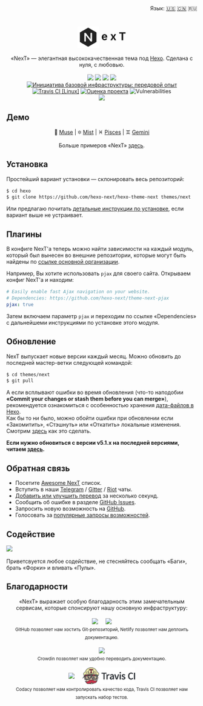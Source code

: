 <div align="right">
  Язык:
  <a title="Английский" href="../../README.md">🇺🇸</a>
  <a title="Китайский" href="../zh-CN/README.md">🇨🇳</a>
  🇷🇺
</div>

# <div align="center"><a title="Репозиторий сайта NexT" href="https://github.com/hexo-next/theme-next.org"><img align="center" width="56" height="56" src="https://raw.githubusercontent.com/hexo-next/hexo-theme-next/master/source/images/logo.svg?sanitize=true"></a> e x T</div>

<p align="center">
  «NexT» — элегантная высококачественная тема под <a href="https://hexo.io">Hexo</a>. Сделана с нуля, с любовью.
<br>
<br>
  <a href="https://www.npmjs.com/package/hexo-theme-next"><img src="https://img.shields.io/github/package-json/v/hexo-next/hexo-theme-next?style=flat-square"></a>
  <a href="https://nodejs.org"><img src="https://img.shields.io/badge/node-%3E=10.9.0-green?style=flat-square"></a>
  <a href="https://hexo.io"><img src="https://img.shields.io/badge/hexo-%3E=4.0.0-blue?style=flat-square&logo=hexo"></a>
  <a href="https://github.com/hexo-next/hexo-theme-next/blob/master/LICENSE.md"><img src="https://img.shields.io/badge/license-%20AGPL-orange?style=flat-square&logo=gnu"></a>
<br>
  <a href="https://bestpractices.coreinfrastructure.org/projects/2625"><img src="https://img.shields.io/cii/level/2625?style=flat-square" title="Инициатива базовой инфраструктуры: передовой опыт"></a>
  <a href="https://travis-ci.org/hexo-next/hexo-theme-next?branch=master"><img src="https://img.shields.io/travis/hexo-next/hexo-theme-next/master?style=flat-square&logo=travis%20ci" title="Travis CI [Linux]"></a>
  <a href="https://app.codacy.com/manual/hexo-next/hexo-theme-next/dashboard"><img src="https://img.shields.io/codacy/grade/72f7fe7609c2438a92069f448e5a341a/master?style=flat-square&logo=codacy" title="Оценка проекта"></a>
  <img src="https://img.shields.io/snyk/vulnerabilities/github/hexo-next/hexo-theme-next?style=flat-square" title="Vulnerabilities">
<br>
  <img src="https://user-images.githubusercontent.com/16272760/63487983-da41b080-c4df-11e9-951c-64883a8a5e9b.png">
</p>

## Демо

<p align="center">
  💟 <a href="https://muse.theme-next.org">Muse</a> | 🔯 <a href="https://mist.theme-next.org">Mist</a> | ♓️ <a href="https://pisces.theme-next.org">Pisces</a> | ♊️ <a href="https://theme-next.org">Gemini</a>
<br>
<br>
  Больше примеров «NexT» <a href="https://github.com/hexo-next/awesome-next#live-preview">здесь</a>.
</p>

## Установка

Простейший вариант установки — склонировать весь репозиторий:

```sh
$ cd hexo
$ git clone https://github.com/hexo-next/hexo-theme-next themes/next
```

Или предлагаю почитать [детальные инструкции по установке][docs-installation-url], если вариант выше не устраивает.

## Плагины

В конфиге NexT'а теперь можно найти зависимости на каждый модуль, который был вынесен во внешние репозитории, которые могут быть найдены по [ссылке основной организации][official-plugins-url].

Например, Вы хотите использовать `pjax` для своего сайта. Открываем конфиг NexT'а и находим:

```yml
# Easily enable fast Ajax navigation on your website.
# Dependencies: https://github.com/hexo-next/theme-next-pjax
pjax: true
```

Затем включаем параметр `pjax` и переходим по ссылке «Dependencies» с дальнейшеми инструкциями по установке этого модуля.

## Обновление

NexT выпускает новые версии каждый месяц. Можно обновить до последней мастер-ветки следующей командой:

```sh
$ cd themes/next
$ git pull
```

А если всплывают ошибки во время обновления (что-то наподобии **«Commit your changes or stash them before you can merge»**), рекомендуется ознакомиться с особенностью хранения [дата-файлов в Hexo][docs-data-files-url].\
Как бы то ни было, можно обойти ошибки при обновлении если «Закомитить», «Стэшнуть» или «Откатить» локальные изменения. Смотрим  [здесь](https://stackoverflow.com/a/15745424/5861495) как это сделать.

**Если нужно обновиться с версии v5.1.x на последней версиями, читаем [здесь][docs-update-5-1-x-url].**

## Обратная связь

* Посетите [Awesome NexT][awesome-next-url] список.
* Вступить в наши [Telegram][t-chat-url] / [Gitter][gitter-url] / [Riot][riot-url] чаты.
* [Добавить или улучшить перевод][i18n-url] за несколько секунд.
* Сообщить об ошибке в разделе [GitHub Issues][issues-bug-url].
* Запросить новую возможность на [GitHub][issues-feat-url].
* Голосовать за [популярные запросы возможностей][feat-req-vote-url].

## Содействие

[![][contributors-image]][contributors-url]

Приветсвуется любое содействие, не стесняйтесь сообщать «Баги», брать «Форки» и вливать «Пулы».

## Благодарности

<p align="center">
  «NexT» выражает особую благодарность этим замечательным сервисам, которые спонсируют нашу основную инфраструктуру:
<br>
<br>
  <a href="https://github.com"><img align="center" width="100" src="https://github.githubassets.com/images/modules/logos_page/GitHub-Logo.png"></a>
  &nbsp;&nbsp;&nbsp;
  <a href="https://www.netlify.com"><img align="center" width="150" src="https://cdn.netlify.com/15ecf59b59c9d04b88097c6b5d2c7e8a7d1302d0/1b6d6/img/press/logos/full-logo-light.svg"></a>
<br>
  <sub>GitHub позволяет нам хостить Git-репозиторий, Netlify позволяет нам деплоить документацию.</sub>
<br>
<br>
  <a href="https://crowdin.com"><img align="center" width="180" src="https://support.crowdin.com/assets/logos/crowdin-logo1-small.png"></a>
<br>
  <sub>Crowdin позволяет нам удобно переводить документацию.</sub>
<br>
<br>
  <a href="https://codacy.com"><img align="center" width="155" src="https://user-images.githubusercontent.com/16944225/55026017-623f8f00-5002-11e9-88bf-0d6a5884c6c2.png"></a>
  &nbsp;&nbsp;&nbsp;
  <a href="https://travis-ci.com"><img align="center" width="140" src="https://raw.githubusercontent.com/travis-ci/travis-web/master/public/images/logos/TravisCI-Full-Color.png"></a>
<br>
  <sub>Codacy позволяет нам контролировать качество кода, Travis CI позволяет нам запускать набор тестов.</sub>
</p>

[docs-installation-url]: https://github.com/hexo-next/hexo-theme-next/blob/master/docs/ru/INSTALLATION.md
[docs-data-files-url]: https://github.com/hexo-next/hexo-theme-next/blob/master/docs/ru/DATA-FILES.md
[docs-update-5-1-x-url]: https://github.com/hexo-next/hexo-theme-next/blob/master/docs/ru/UPDATE-FROM-5.1.X.md

[t-news-url]: https://t.me/theme_next_news
[t-chat-url]: https://t.me/theme_next
[gitter-url]: https://gitter.im/theme-next
[riot-url]: https://riot.im/app/#/room/#theme-next:matrix.org
[i18n-url]: https://i18n.theme-next.org

[awesome-next-url]: https://github.com/hexo-next/awesome-next
[issues-bug-url]: https://github.com/hexo-next/hexo-theme-next/issues/new?assignees=&labels=Bug&template=bug-report.md
[issues-feat-url]: https://github.com/hexo-next/hexo-theme-next/issues/new?assignees=&labels=Feature+Request&template=feature-request.md
[feat-req-vote-url]: https://github.com/hexo-next/hexo-theme-next/issues?q=is%3Aopen+is%3Aissue+label%3A%22Feature+Request%22

[contributing-document-url]: https://github.com/hexo-next/hexo-theme-next/blob/master/.github/CONTRIBUTING.md
[official-plugins-url]: https://github.com/theme-next
[contributors-image]: https://opencollective.com/hexo-next/contributors.svg?width=890
[contributors-url]: https://github.com/hexo-next/hexo-theme-next/graphs/contributors
